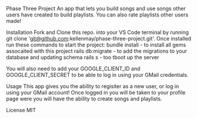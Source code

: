Phase Three Project
An app that lets you build songs and use songs other users have created to build playlists. You can also rate playlists other users made!

Installation
Fork and Clone this repo. into your VS Code terminal by running git clone 'git@github.com:kellenmay/phase-three-project.git'.
Once installed run these commands to start the project:
 bundle install - to install all gems assocaited with this project
 rails db:migrate - to add the migrations to your database and updating schema
 rails s - too tboot up the server

 You will also need to add your GOOGLE_CLIENT_ID and GOOGLE_CLIENT_SECRET to be able to log in using your GMail credentials.

Usage
This app gives you the ability to regisiter as a new user, or log in using your GMail account! Once logged in you will be taken to your profile page were you will have the ability to create songs and playlists. 

License
MIT
